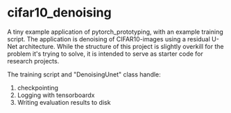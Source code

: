 # cifar10_denoising
A tiny example application of pytorch_prototyping, with an example training script. The application is denoising of CIFAR10-images using a residual U-Net architecture. While the structure of this project is slightly overkill for the problem it's trying to solve, it is intended to serve as starter code for research projects. 

The training script and "DenoisingUnet" class handle:
1. checkpointing
2. Logging with tensorboardx
3. Writing evaluation results to disk

